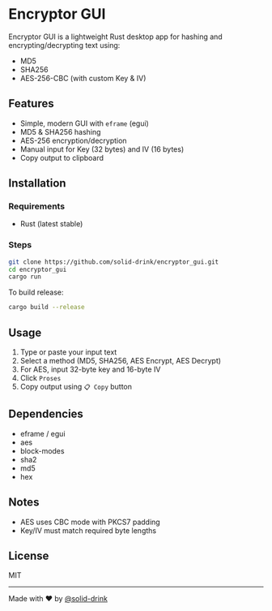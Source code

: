 # Encryptor GUI

Encryptor GUI is a lightweight Rust desktop app for hashing and encrypting/decrypting text using:

- MD5
- SHA256
- AES-256-CBC (with custom Key & IV)

## Features

- Simple, modern GUI with `eframe` (egui)
- MD5 & SHA256 hashing
- AES-256 encryption/decryption
- Manual input for Key (32 bytes) and IV (16 bytes)
- Copy output to clipboard

## Installation

### Requirements
- Rust (latest stable)

### Steps
```bash
git clone https://github.com/solid-drink/encryptor_gui.git
cd encryptor_gui
cargo run
```

To build release:
```bash
cargo build --release
```

## Usage

1. Type or paste your input text
2. Select a method (MD5, SHA256, AES Encrypt, AES Decrypt)
3. For AES, input 32-byte key and 16-byte IV
4. Click `Proses`
5. Copy output using `📋 Copy` button

## Dependencies

- eframe / egui
- aes
- block-modes
- sha2
- md5
- hex

## Notes

- AES uses CBC mode with PKCS7 padding
- Key/IV must match required byte lengths

## License

MIT

---

Made with ❤️ by [@solid-drink](https://github.com/solid-drink)


